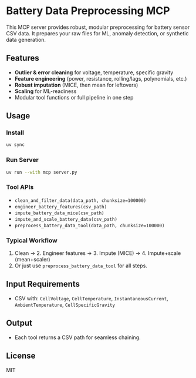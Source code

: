 # Battery Data Preprocessing MCP

This MCP server provides robust, modular preprocessing for battery sensor CSV data. It prepares your raw files for ML, anomaly detection, or synthetic data generation.

## Features

- **Outlier & error cleaning** for voltage, temperature, specific gravity
- **Feature engineering** (power, resistance, rolling/lags, polynomials, etc.)
- **Robust imputation** (MICE, then mean for leftovers)
- **Scaling** for ML-readiness
- Modular tool functions or full pipeline in one step

## Usage

### Install

```bash
uv sync
```

### Run Server

```bash
uv run --with mcp server.py
```

### Tool APIs

- `clean_and_filter_data(data_path, chunksize=100000)`
- `engineer_battery_features(csv_path)`
- `impute_battery_data_mice(csv_path)`
- `impute_and_scale_battery_data(csv_path)`
- `preprocess_battery_data_tool(data_path, chunksize=100000)`

### Typical Workflow

1. Clean → 2. Engineer features → 3. Impute (MICE) → 4. Impute+scale (mean+scaler)
2. Or just use `preprocess_battery_data_tool` for all steps.

## Input Requirements

- CSV with:
  `CellVoltage`, `CellTemperature`, `InstantaneousCurrent`, `AmbientTemperature`, `CellSpecificGravity`

## Output

- Each tool returns a CSV path for seamless chaining.

## License

MIT
